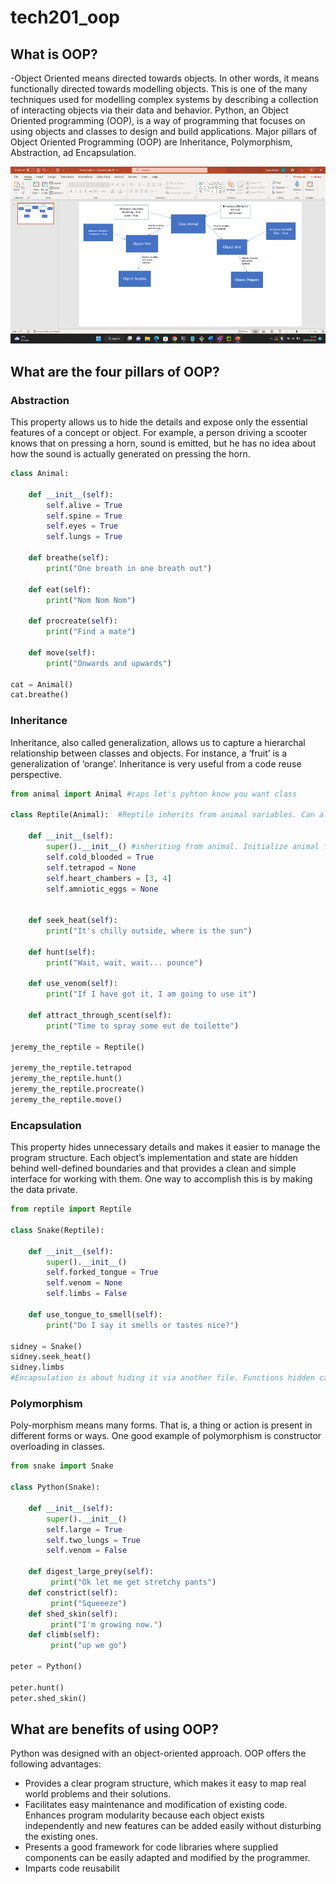 # tech201_oop

## What is OOP?

-Object Oriented means directed towards objects. In other words, it means functionally 
directed towards modelling objects. This is one of the many techniques used for modelling 
complex systems by describing a collection of interacting objects via their data and 
behavior.
Python, an Object Oriented programming (OOP), is a way of programming that focuses 
on using objects and classes to design and build applications. Major pillars of Object 
Oriented Programming (OOP) are Inheritance, Polymorphism, Abstraction, ad 
Encapsulation.

![img_1.png](img_1.png)

## What are the four pillars of OOP?


### Abstraction
This property allows us to hide the details and expose only the essential features of a 
concept or object. For example, a person driving a scooter knows that on pressing a horn, 
sound is emitted, but he has no idea about how the sound is actually generated on pressing 
the horn.

````python
class Animal:

    def __init__(self):
        self.alive = True
        self.spine = True
        self.eyes = True
        self.lungs = True

    def breathe(self):
        print("One breath in one breath out")

    def eat(self):
        print("Nom Nom Nom")

    def procreate(self):
        print("Find a mate")

    def move(self):
        print("Onwards and upwards")

cat = Animal()
cat.breathe()
```` 

### Inheritance
Inheritance, also called generalization, allows us to capture a hierarchal relationship 
between classes and objects. For instance, a ‘fruit’ is a generalization of ‘orange’. 
Inheritance is very useful from a code reuse perspective.

````python
from animal import Animal #caps let's pyhton know you want class

class Reptile(Animal):  #Reptile inherits from animal variables. Can also add reptile specific things

    def __init__(self):
        super().__init__() #inheriting from animal. Initialize animal first before reptile.
        self.cold_blooded = True
        self.tetrapod = None
        self.heart_chambers = [3, 4]
        self.amniotic_eggs = None


    def seek_heat(self):
        print("It's chilly outside, where is the sun")

    def hunt(self):
        print("Wait, wait, wait... pounce")

    def use_venom(self):
        print("If I have got it, I am going to use it")

    def attract_through_scent(self):
        print("Time to spray some eut de toilette")

jeremy_the_reptile = Reptile()

jeremy_the_reptile.tetrapod
jeremy_the_reptile.hunt()
jeremy_the_reptile.procreate()
jeremy_the_reptile.move()

```` 

### Encapsulation
This property hides unnecessary details and makes it easier to manage the program 
structure. Each object’s implementation and state are hidden behind well-defined 
boundaries and that provides a clean and simple interface for working with them. One way 
to accomplish this is by making the data private.
````python
from reptile import Reptile

class Snake(Reptile):

    def __init__(self):
        super().__init__()
        self.forked_tongue = True
        self.venom = None
        self.limbs = False

    def use_tongue_to_smell(self):
        print("Do I say it smells or tastes nice?")

sidney = Snake()
sidney.seek_heat()
sidney.limbs
#Encapsulation is about hiding it via another file. Functions hidden cant access.


```` 


### Polymorphism
Poly-morphism means many forms. That is, a thing or action is present in different forms
or ways. One good example of polymorphism is constructor overloading in classes.

````python
from snake import Snake

class Python(Snake):

    def __init__(self):
        super().__init__()
        self.large = True
        self.two_lungs = True
        self.venom = False

    def digest_large_prey(self):
         print("Ok let me get stretchy pants")
    def constrict(self):
         print("Squeeeze")
    def shed_skin(self):
         print("I'm growing now.")
    def climb(self):
         print("up we go")

peter = Python()

peter.hunt()
peter.shed_skin()

```` 



## What are benefits of using OOP?
Python was designed with an object-oriented approach. OOP offers the following 
advantages: 
- Provides a clear program structure, which makes it easy to map real world problems
and their solutions.
- Facilitates easy maintenance and modification of existing code.
Enhances program modularity because each object exists independently and new 
features can be added easily without disturbing the existing ones.
- Presents a good framework for code libraries where supplied components can be 
easily adapted and modified by the programmer.
- Imparts code reusabilit
